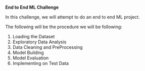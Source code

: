 **End to End ML Challenge**

In this challenge, we will attempt to do an end to end ML project. 

The following will be the procedure we will be following: 

1) Loading the Dataset
2) Exploratory Data Analysis
3) Data Cleaning and PreProcessing
4) Model Building
5) Model Evaluation
6) Implementing on Test Data
